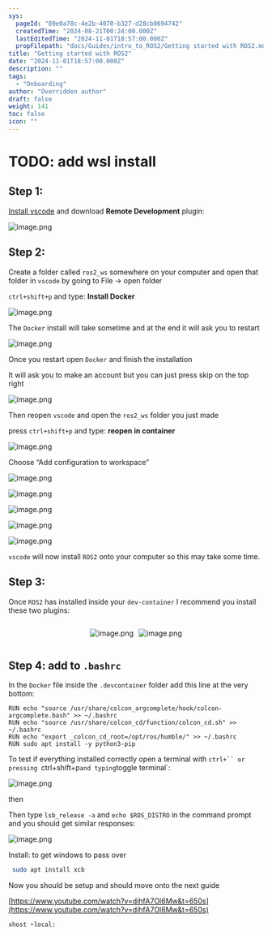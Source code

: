 ```yaml
---
sys:
  pageId: "89e0a78c-4e2b-4070-b327-d28cb0694742"
  createdTime: "2024-08-21T00:24:00.000Z"
  lastEditedTime: "2024-11-01T18:57:00.000Z"
  propFilepath: "docs/Guides/intro_to_ROS2/Getting started with ROS2.md"
title: "Getting started with ROS2"
date: "2024-11-01T18:57:00.000Z"
description: ""
tags:
  - "Onboarding"
author: "Overridden author"
draft: false
weight: 141
toc: false
icon: ""
---
```


# TODO: add wsl install

## Step 1:

[Install vscode](https://code.visualstudio.com/download) and download **Remote Development** plugin:

![image.png](https://prod-files-secure.s3.us-west-2.amazonaws.com/d518164a-d88e-44d1-a4ee-3adb3bd8bce0/efb52993-1881-4a40-b95e-6f020334f022/image.png?X-Amz-Algorithm=AWS4-HMAC-SHA256&X-Amz-Content-Sha256=UNSIGNED-PAYLOAD&X-Amz-Credential=ASIAZI2LB466VFCRBP2I%2F20250212%2Fus-west-2%2Fs3%2Faws4_request&X-Amz-Date=20250212T081036Z&X-Amz-Expires=3600&X-Amz-Security-Token=IQoJb3JpZ2luX2VjEM%2F%2F%2F%2F%2F%2F%2F%2F%2F%2F%2FwEaCXVzLXdlc3QtMiJGMEQCIHZqhQtexfIFBi8CUrTtY0Q0IolLk3wV4y2Od6TtLXzEAiAv07%2FUZgQaHM0hxprU%2BUPoC2BjyMnthbzk9c5kz36NxyqIBAjo%2F%2F%2F%2F%2F%2F%2F%2F%2F%2F8BEAAaDDYzNzQyMzE4MzgwNSIMP8qQklpIeH6O6KnpKtwD4iBdHVDLKxBe3XcuVg8RT8yQ77iz2JqOI%2FMa8iPfe4lR4ZG533z2R0r25qxViIYmKPau28%2FL%2FJTbYIyxNweyT59UxUhtxs0ncIK9P5xyN%2BGPHFTpxqGi%2F1fBII75l7k5cBm05KQIRx4Lu0HnqIQzB8BMODq%2B2PaioegVnuRCt%2FTfehN9AdwftyI5GgiwLinvmOCNFDAaX7vPk%2FfFFjCelFXZZTq2U90q7no4mzcaIh9daZ%2BcSgYjlcbjUMG4dlaJ1menHYKzJGq4co%2BXFAuMEsunZY%2FXDGLFVkP93Mm2ocyYv7Cwt5e4jqJs%2BoHzp54QY19B%2FrPVmKPWBTjAhpaU6EnofkHMlCsZ8Z%2FfvrZofzzyqd6H4udbwNro4f2vHa%2BOV%2F9dC%2BjYiv0V7i3bTZnxbheD9tIEgw%2FxnOBry2tAziXWYwC%2F3%2FuYYsOlnTiN1O2Hyo3y%2BqQB15JGVrrWoIfjiTm%2B8Pcw6i0uIVn0GXjXcyQykq5aryOBQrD11d66legA3RA6VPm9Kci2XJftJ70bPZ9VmjcVLiw9LwagWX%2FNUXfRSAjT3Wfz1PdpQVhc79RBFHoxxjoq9Ta0NxZzqVoQ9sbxoMKu6dbOukcEtMF5lrioeZCfE9ZZG9LV7XkwyYaxvQY6pgH2Fs0VuW4zZfFAmFiUyDPqngRG5Rzv5U7sgNadNajslGXRpH%2Bk9WeR46Ay2eGybC3T2O7OhX%2F2mRXwIt%2Fjge3WMC0KOXzYoLTKnbNEGuDQuETTE8CixhksO4PK1fIc%2FoHYXBAQrtZtCW5qRU9iUZ%2BzS35zxmjc5V2g%2Bpwnfq0qGcBe50uic0%2B6MB3aS3JsKulT5%2FGi0O8Z0tlhklMkflSW1xi%2FEra5&X-Amz-Signature=a3e0427dac66ca2b6708b1c2ebfc1dba580136101d5d34a3d8865f4cfefc34c0&X-Amz-SignedHeaders=host&x-id=GetObject)

## Step 2:

Create a folder called `ros2_ws` somewhere on your computer and open that folder in `vscode` by going to File → open folder 

`ctrl+shift+p` and type: **Install Docker**

![image.png](https://prod-files-secure.s3.us-west-2.amazonaws.com/d518164a-d88e-44d1-a4ee-3adb3bd8bce0/2269dc0e-1cd5-47ff-bceb-c04ad9b2eab0/image.png?X-Amz-Algorithm=AWS4-HMAC-SHA256&X-Amz-Content-Sha256=UNSIGNED-PAYLOAD&X-Amz-Credential=ASIAZI2LB466VFCRBP2I%2F20250212%2Fus-west-2%2Fs3%2Faws4_request&X-Amz-Date=20250212T081036Z&X-Amz-Expires=3600&X-Amz-Security-Token=IQoJb3JpZ2luX2VjEM%2F%2F%2F%2F%2F%2F%2F%2F%2F%2F%2FwEaCXVzLXdlc3QtMiJGMEQCIHZqhQtexfIFBi8CUrTtY0Q0IolLk3wV4y2Od6TtLXzEAiAv07%2FUZgQaHM0hxprU%2BUPoC2BjyMnthbzk9c5kz36NxyqIBAjo%2F%2F%2F%2F%2F%2F%2F%2F%2F%2F8BEAAaDDYzNzQyMzE4MzgwNSIMP8qQklpIeH6O6KnpKtwD4iBdHVDLKxBe3XcuVg8RT8yQ77iz2JqOI%2FMa8iPfe4lR4ZG533z2R0r25qxViIYmKPau28%2FL%2FJTbYIyxNweyT59UxUhtxs0ncIK9P5xyN%2BGPHFTpxqGi%2F1fBII75l7k5cBm05KQIRx4Lu0HnqIQzB8BMODq%2B2PaioegVnuRCt%2FTfehN9AdwftyI5GgiwLinvmOCNFDAaX7vPk%2FfFFjCelFXZZTq2U90q7no4mzcaIh9daZ%2BcSgYjlcbjUMG4dlaJ1menHYKzJGq4co%2BXFAuMEsunZY%2FXDGLFVkP93Mm2ocyYv7Cwt5e4jqJs%2BoHzp54QY19B%2FrPVmKPWBTjAhpaU6EnofkHMlCsZ8Z%2FfvrZofzzyqd6H4udbwNro4f2vHa%2BOV%2F9dC%2BjYiv0V7i3bTZnxbheD9tIEgw%2FxnOBry2tAziXWYwC%2F3%2FuYYsOlnTiN1O2Hyo3y%2BqQB15JGVrrWoIfjiTm%2B8Pcw6i0uIVn0GXjXcyQykq5aryOBQrD11d66legA3RA6VPm9Kci2XJftJ70bPZ9VmjcVLiw9LwagWX%2FNUXfRSAjT3Wfz1PdpQVhc79RBFHoxxjoq9Ta0NxZzqVoQ9sbxoMKu6dbOukcEtMF5lrioeZCfE9ZZG9LV7XkwyYaxvQY6pgH2Fs0VuW4zZfFAmFiUyDPqngRG5Rzv5U7sgNadNajslGXRpH%2Bk9WeR46Ay2eGybC3T2O7OhX%2F2mRXwIt%2Fjge3WMC0KOXzYoLTKnbNEGuDQuETTE8CixhksO4PK1fIc%2FoHYXBAQrtZtCW5qRU9iUZ%2BzS35zxmjc5V2g%2Bpwnfq0qGcBe50uic0%2B6MB3aS3JsKulT5%2FGi0O8Z0tlhklMkflSW1xi%2FEra5&X-Amz-Signature=f8c9ec757da6ac732a8005cb4d2f49da58fb9620ac3f2680dbbdf4cc26f6ef36&X-Amz-SignedHeaders=host&x-id=GetObject)

The `Docker` install will take sometime and at the end it will ask you to restart

![image.png](https://prod-files-secure.s3.us-west-2.amazonaws.com/d518164a-d88e-44d1-a4ee-3adb3bd8bce0/ed233f78-be33-4b1f-b89c-9c346c0e961e/image.png?X-Amz-Algorithm=AWS4-HMAC-SHA256&X-Amz-Content-Sha256=UNSIGNED-PAYLOAD&X-Amz-Credential=ASIAZI2LB466VFCRBP2I%2F20250212%2Fus-west-2%2Fs3%2Faws4_request&X-Amz-Date=20250212T081036Z&X-Amz-Expires=3600&X-Amz-Security-Token=IQoJb3JpZ2luX2VjEM%2F%2F%2F%2F%2F%2F%2F%2F%2F%2F%2FwEaCXVzLXdlc3QtMiJGMEQCIHZqhQtexfIFBi8CUrTtY0Q0IolLk3wV4y2Od6TtLXzEAiAv07%2FUZgQaHM0hxprU%2BUPoC2BjyMnthbzk9c5kz36NxyqIBAjo%2F%2F%2F%2F%2F%2F%2F%2F%2F%2F8BEAAaDDYzNzQyMzE4MzgwNSIMP8qQklpIeH6O6KnpKtwD4iBdHVDLKxBe3XcuVg8RT8yQ77iz2JqOI%2FMa8iPfe4lR4ZG533z2R0r25qxViIYmKPau28%2FL%2FJTbYIyxNweyT59UxUhtxs0ncIK9P5xyN%2BGPHFTpxqGi%2F1fBII75l7k5cBm05KQIRx4Lu0HnqIQzB8BMODq%2B2PaioegVnuRCt%2FTfehN9AdwftyI5GgiwLinvmOCNFDAaX7vPk%2FfFFjCelFXZZTq2U90q7no4mzcaIh9daZ%2BcSgYjlcbjUMG4dlaJ1menHYKzJGq4co%2BXFAuMEsunZY%2FXDGLFVkP93Mm2ocyYv7Cwt5e4jqJs%2BoHzp54QY19B%2FrPVmKPWBTjAhpaU6EnofkHMlCsZ8Z%2FfvrZofzzyqd6H4udbwNro4f2vHa%2BOV%2F9dC%2BjYiv0V7i3bTZnxbheD9tIEgw%2FxnOBry2tAziXWYwC%2F3%2FuYYsOlnTiN1O2Hyo3y%2BqQB15JGVrrWoIfjiTm%2B8Pcw6i0uIVn0GXjXcyQykq5aryOBQrD11d66legA3RA6VPm9Kci2XJftJ70bPZ9VmjcVLiw9LwagWX%2FNUXfRSAjT3Wfz1PdpQVhc79RBFHoxxjoq9Ta0NxZzqVoQ9sbxoMKu6dbOukcEtMF5lrioeZCfE9ZZG9LV7XkwyYaxvQY6pgH2Fs0VuW4zZfFAmFiUyDPqngRG5Rzv5U7sgNadNajslGXRpH%2Bk9WeR46Ay2eGybC3T2O7OhX%2F2mRXwIt%2Fjge3WMC0KOXzYoLTKnbNEGuDQuETTE8CixhksO4PK1fIc%2FoHYXBAQrtZtCW5qRU9iUZ%2BzS35zxmjc5V2g%2Bpwnfq0qGcBe50uic0%2B6MB3aS3JsKulT5%2FGi0O8Z0tlhklMkflSW1xi%2FEra5&X-Amz-Signature=c0885c536fd9507abe2d036b128c3196929817c54d166d4d535ec420030a8fdb&X-Amz-SignedHeaders=host&x-id=GetObject)

Once you restart open `Docker` and finish the installation

It will ask you to make an account but you can just press skip on the top right

![image.png](https://prod-files-secure.s3.us-west-2.amazonaws.com/d518164a-d88e-44d1-a4ee-3adb3bd8bce0/21010ad9-1659-4fd9-9f59-9932a09b2a3d/image.png?X-Amz-Algorithm=AWS4-HMAC-SHA256&X-Amz-Content-Sha256=UNSIGNED-PAYLOAD&X-Amz-Credential=ASIAZI2LB466VFCRBP2I%2F20250212%2Fus-west-2%2Fs3%2Faws4_request&X-Amz-Date=20250212T081036Z&X-Amz-Expires=3600&X-Amz-Security-Token=IQoJb3JpZ2luX2VjEM%2F%2F%2F%2F%2F%2F%2F%2F%2F%2F%2FwEaCXVzLXdlc3QtMiJGMEQCIHZqhQtexfIFBi8CUrTtY0Q0IolLk3wV4y2Od6TtLXzEAiAv07%2FUZgQaHM0hxprU%2BUPoC2BjyMnthbzk9c5kz36NxyqIBAjo%2F%2F%2F%2F%2F%2F%2F%2F%2F%2F8BEAAaDDYzNzQyMzE4MzgwNSIMP8qQklpIeH6O6KnpKtwD4iBdHVDLKxBe3XcuVg8RT8yQ77iz2JqOI%2FMa8iPfe4lR4ZG533z2R0r25qxViIYmKPau28%2FL%2FJTbYIyxNweyT59UxUhtxs0ncIK9P5xyN%2BGPHFTpxqGi%2F1fBII75l7k5cBm05KQIRx4Lu0HnqIQzB8BMODq%2B2PaioegVnuRCt%2FTfehN9AdwftyI5GgiwLinvmOCNFDAaX7vPk%2FfFFjCelFXZZTq2U90q7no4mzcaIh9daZ%2BcSgYjlcbjUMG4dlaJ1menHYKzJGq4co%2BXFAuMEsunZY%2FXDGLFVkP93Mm2ocyYv7Cwt5e4jqJs%2BoHzp54QY19B%2FrPVmKPWBTjAhpaU6EnofkHMlCsZ8Z%2FfvrZofzzyqd6H4udbwNro4f2vHa%2BOV%2F9dC%2BjYiv0V7i3bTZnxbheD9tIEgw%2FxnOBry2tAziXWYwC%2F3%2FuYYsOlnTiN1O2Hyo3y%2BqQB15JGVrrWoIfjiTm%2B8Pcw6i0uIVn0GXjXcyQykq5aryOBQrD11d66legA3RA6VPm9Kci2XJftJ70bPZ9VmjcVLiw9LwagWX%2FNUXfRSAjT3Wfz1PdpQVhc79RBFHoxxjoq9Ta0NxZzqVoQ9sbxoMKu6dbOukcEtMF5lrioeZCfE9ZZG9LV7XkwyYaxvQY6pgH2Fs0VuW4zZfFAmFiUyDPqngRG5Rzv5U7sgNadNajslGXRpH%2Bk9WeR46Ay2eGybC3T2O7OhX%2F2mRXwIt%2Fjge3WMC0KOXzYoLTKnbNEGuDQuETTE8CixhksO4PK1fIc%2FoHYXBAQrtZtCW5qRU9iUZ%2BzS35zxmjc5V2g%2Bpwnfq0qGcBe50uic0%2B6MB3aS3JsKulT5%2FGi0O8Z0tlhklMkflSW1xi%2FEra5&X-Amz-Signature=58116b2e6770bcaf3734010a8d8b51cd96fe45749f29a40ad1c6f989bac50b9d&X-Amz-SignedHeaders=host&x-id=GetObject)

Then reopen `vscode` and open the `ros2_ws` folder you just made

press `ctrl+shift+p` and type: **reopen in container**

![image.png](https://prod-files-secure.s3.us-west-2.amazonaws.com/d518164a-d88e-44d1-a4ee-3adb3bd8bce0/4e93b8c2-41ad-488c-8095-c74205196118/image.png?X-Amz-Algorithm=AWS4-HMAC-SHA256&X-Amz-Content-Sha256=UNSIGNED-PAYLOAD&X-Amz-Credential=ASIAZI2LB466VFCRBP2I%2F20250212%2Fus-west-2%2Fs3%2Faws4_request&X-Amz-Date=20250212T081036Z&X-Amz-Expires=3600&X-Amz-Security-Token=IQoJb3JpZ2luX2VjEM%2F%2F%2F%2F%2F%2F%2F%2F%2F%2F%2FwEaCXVzLXdlc3QtMiJGMEQCIHZqhQtexfIFBi8CUrTtY0Q0IolLk3wV4y2Od6TtLXzEAiAv07%2FUZgQaHM0hxprU%2BUPoC2BjyMnthbzk9c5kz36NxyqIBAjo%2F%2F%2F%2F%2F%2F%2F%2F%2F%2F8BEAAaDDYzNzQyMzE4MzgwNSIMP8qQklpIeH6O6KnpKtwD4iBdHVDLKxBe3XcuVg8RT8yQ77iz2JqOI%2FMa8iPfe4lR4ZG533z2R0r25qxViIYmKPau28%2FL%2FJTbYIyxNweyT59UxUhtxs0ncIK9P5xyN%2BGPHFTpxqGi%2F1fBII75l7k5cBm05KQIRx4Lu0HnqIQzB8BMODq%2B2PaioegVnuRCt%2FTfehN9AdwftyI5GgiwLinvmOCNFDAaX7vPk%2FfFFjCelFXZZTq2U90q7no4mzcaIh9daZ%2BcSgYjlcbjUMG4dlaJ1menHYKzJGq4co%2BXFAuMEsunZY%2FXDGLFVkP93Mm2ocyYv7Cwt5e4jqJs%2BoHzp54QY19B%2FrPVmKPWBTjAhpaU6EnofkHMlCsZ8Z%2FfvrZofzzyqd6H4udbwNro4f2vHa%2BOV%2F9dC%2BjYiv0V7i3bTZnxbheD9tIEgw%2FxnOBry2tAziXWYwC%2F3%2FuYYsOlnTiN1O2Hyo3y%2BqQB15JGVrrWoIfjiTm%2B8Pcw6i0uIVn0GXjXcyQykq5aryOBQrD11d66legA3RA6VPm9Kci2XJftJ70bPZ9VmjcVLiw9LwagWX%2FNUXfRSAjT3Wfz1PdpQVhc79RBFHoxxjoq9Ta0NxZzqVoQ9sbxoMKu6dbOukcEtMF5lrioeZCfE9ZZG9LV7XkwyYaxvQY6pgH2Fs0VuW4zZfFAmFiUyDPqngRG5Rzv5U7sgNadNajslGXRpH%2Bk9WeR46Ay2eGybC3T2O7OhX%2F2mRXwIt%2Fjge3WMC0KOXzYoLTKnbNEGuDQuETTE8CixhksO4PK1fIc%2FoHYXBAQrtZtCW5qRU9iUZ%2BzS35zxmjc5V2g%2Bpwnfq0qGcBe50uic0%2B6MB3aS3JsKulT5%2FGi0O8Z0tlhklMkflSW1xi%2FEra5&X-Amz-Signature=60d686b7df0932e869fa4ce630115d659a63444de2b8b0e8d59f813ded13bcce&X-Amz-SignedHeaders=host&x-id=GetObject)

Choose “Add configuration to workspace”

![image.png](https://prod-files-secure.s3.us-west-2.amazonaws.com/d518164a-d88e-44d1-a4ee-3adb3bd8bce0/9560b282-5060-4989-ba37-97e7b2c22476/image.png?X-Amz-Algorithm=AWS4-HMAC-SHA256&X-Amz-Content-Sha256=UNSIGNED-PAYLOAD&X-Amz-Credential=ASIAZI2LB466VFCRBP2I%2F20250212%2Fus-west-2%2Fs3%2Faws4_request&X-Amz-Date=20250212T081036Z&X-Amz-Expires=3600&X-Amz-Security-Token=IQoJb3JpZ2luX2VjEM%2F%2F%2F%2F%2F%2F%2F%2F%2F%2F%2FwEaCXVzLXdlc3QtMiJGMEQCIHZqhQtexfIFBi8CUrTtY0Q0IolLk3wV4y2Od6TtLXzEAiAv07%2FUZgQaHM0hxprU%2BUPoC2BjyMnthbzk9c5kz36NxyqIBAjo%2F%2F%2F%2F%2F%2F%2F%2F%2F%2F8BEAAaDDYzNzQyMzE4MzgwNSIMP8qQklpIeH6O6KnpKtwD4iBdHVDLKxBe3XcuVg8RT8yQ77iz2JqOI%2FMa8iPfe4lR4ZG533z2R0r25qxViIYmKPau28%2FL%2FJTbYIyxNweyT59UxUhtxs0ncIK9P5xyN%2BGPHFTpxqGi%2F1fBII75l7k5cBm05KQIRx4Lu0HnqIQzB8BMODq%2B2PaioegVnuRCt%2FTfehN9AdwftyI5GgiwLinvmOCNFDAaX7vPk%2FfFFjCelFXZZTq2U90q7no4mzcaIh9daZ%2BcSgYjlcbjUMG4dlaJ1menHYKzJGq4co%2BXFAuMEsunZY%2FXDGLFVkP93Mm2ocyYv7Cwt5e4jqJs%2BoHzp54QY19B%2FrPVmKPWBTjAhpaU6EnofkHMlCsZ8Z%2FfvrZofzzyqd6H4udbwNro4f2vHa%2BOV%2F9dC%2BjYiv0V7i3bTZnxbheD9tIEgw%2FxnOBry2tAziXWYwC%2F3%2FuYYsOlnTiN1O2Hyo3y%2BqQB15JGVrrWoIfjiTm%2B8Pcw6i0uIVn0GXjXcyQykq5aryOBQrD11d66legA3RA6VPm9Kci2XJftJ70bPZ9VmjcVLiw9LwagWX%2FNUXfRSAjT3Wfz1PdpQVhc79RBFHoxxjoq9Ta0NxZzqVoQ9sbxoMKu6dbOukcEtMF5lrioeZCfE9ZZG9LV7XkwyYaxvQY6pgH2Fs0VuW4zZfFAmFiUyDPqngRG5Rzv5U7sgNadNajslGXRpH%2Bk9WeR46Ay2eGybC3T2O7OhX%2F2mRXwIt%2Fjge3WMC0KOXzYoLTKnbNEGuDQuETTE8CixhksO4PK1fIc%2FoHYXBAQrtZtCW5qRU9iUZ%2BzS35zxmjc5V2g%2Bpwnfq0qGcBe50uic0%2B6MB3aS3JsKulT5%2FGi0O8Z0tlhklMkflSW1xi%2FEra5&X-Amz-Signature=3649c302166408faf07e17b0a7b685eb55afa7ecf3b24f96730da695fbf04f67&X-Amz-SignedHeaders=host&x-id=GetObject)

![image.png](https://prod-files-secure.s3.us-west-2.amazonaws.com/d518164a-d88e-44d1-a4ee-3adb3bd8bce0/2ee63f81-886b-48e8-a553-dc6e5eac99e4/image.png?X-Amz-Algorithm=AWS4-HMAC-SHA256&X-Amz-Content-Sha256=UNSIGNED-PAYLOAD&X-Amz-Credential=ASIAZI2LB466VFCRBP2I%2F20250212%2Fus-west-2%2Fs3%2Faws4_request&X-Amz-Date=20250212T081036Z&X-Amz-Expires=3600&X-Amz-Security-Token=IQoJb3JpZ2luX2VjEM%2F%2F%2F%2F%2F%2F%2F%2F%2F%2F%2FwEaCXVzLXdlc3QtMiJGMEQCIHZqhQtexfIFBi8CUrTtY0Q0IolLk3wV4y2Od6TtLXzEAiAv07%2FUZgQaHM0hxprU%2BUPoC2BjyMnthbzk9c5kz36NxyqIBAjo%2F%2F%2F%2F%2F%2F%2F%2F%2F%2F8BEAAaDDYzNzQyMzE4MzgwNSIMP8qQklpIeH6O6KnpKtwD4iBdHVDLKxBe3XcuVg8RT8yQ77iz2JqOI%2FMa8iPfe4lR4ZG533z2R0r25qxViIYmKPau28%2FL%2FJTbYIyxNweyT59UxUhtxs0ncIK9P5xyN%2BGPHFTpxqGi%2F1fBII75l7k5cBm05KQIRx4Lu0HnqIQzB8BMODq%2B2PaioegVnuRCt%2FTfehN9AdwftyI5GgiwLinvmOCNFDAaX7vPk%2FfFFjCelFXZZTq2U90q7no4mzcaIh9daZ%2BcSgYjlcbjUMG4dlaJ1menHYKzJGq4co%2BXFAuMEsunZY%2FXDGLFVkP93Mm2ocyYv7Cwt5e4jqJs%2BoHzp54QY19B%2FrPVmKPWBTjAhpaU6EnofkHMlCsZ8Z%2FfvrZofzzyqd6H4udbwNro4f2vHa%2BOV%2F9dC%2BjYiv0V7i3bTZnxbheD9tIEgw%2FxnOBry2tAziXWYwC%2F3%2FuYYsOlnTiN1O2Hyo3y%2BqQB15JGVrrWoIfjiTm%2B8Pcw6i0uIVn0GXjXcyQykq5aryOBQrD11d66legA3RA6VPm9Kci2XJftJ70bPZ9VmjcVLiw9LwagWX%2FNUXfRSAjT3Wfz1PdpQVhc79RBFHoxxjoq9Ta0NxZzqVoQ9sbxoMKu6dbOukcEtMF5lrioeZCfE9ZZG9LV7XkwyYaxvQY6pgH2Fs0VuW4zZfFAmFiUyDPqngRG5Rzv5U7sgNadNajslGXRpH%2Bk9WeR46Ay2eGybC3T2O7OhX%2F2mRXwIt%2Fjge3WMC0KOXzYoLTKnbNEGuDQuETTE8CixhksO4PK1fIc%2FoHYXBAQrtZtCW5qRU9iUZ%2BzS35zxmjc5V2g%2Bpwnfq0qGcBe50uic0%2B6MB3aS3JsKulT5%2FGi0O8Z0tlhklMkflSW1xi%2FEra5&X-Amz-Signature=e5f058f11a187fae6ba332a54b02a49649588d053cf681ebe79a1d0e6c3dcc40&X-Amz-SignedHeaders=host&x-id=GetObject)

![image.png](https://prod-files-secure.s3.us-west-2.amazonaws.com/d518164a-d88e-44d1-a4ee-3adb3bd8bce0/ae1580b2-b048-407e-aed9-b584224a7a04/image.png?X-Amz-Algorithm=AWS4-HMAC-SHA256&X-Amz-Content-Sha256=UNSIGNED-PAYLOAD&X-Amz-Credential=ASIAZI2LB466VFCRBP2I%2F20250212%2Fus-west-2%2Fs3%2Faws4_request&X-Amz-Date=20250212T081036Z&X-Amz-Expires=3600&X-Amz-Security-Token=IQoJb3JpZ2luX2VjEM%2F%2F%2F%2F%2F%2F%2F%2F%2F%2F%2FwEaCXVzLXdlc3QtMiJGMEQCIHZqhQtexfIFBi8CUrTtY0Q0IolLk3wV4y2Od6TtLXzEAiAv07%2FUZgQaHM0hxprU%2BUPoC2BjyMnthbzk9c5kz36NxyqIBAjo%2F%2F%2F%2F%2F%2F%2F%2F%2F%2F8BEAAaDDYzNzQyMzE4MzgwNSIMP8qQklpIeH6O6KnpKtwD4iBdHVDLKxBe3XcuVg8RT8yQ77iz2JqOI%2FMa8iPfe4lR4ZG533z2R0r25qxViIYmKPau28%2FL%2FJTbYIyxNweyT59UxUhtxs0ncIK9P5xyN%2BGPHFTpxqGi%2F1fBII75l7k5cBm05KQIRx4Lu0HnqIQzB8BMODq%2B2PaioegVnuRCt%2FTfehN9AdwftyI5GgiwLinvmOCNFDAaX7vPk%2FfFFjCelFXZZTq2U90q7no4mzcaIh9daZ%2BcSgYjlcbjUMG4dlaJ1menHYKzJGq4co%2BXFAuMEsunZY%2FXDGLFVkP93Mm2ocyYv7Cwt5e4jqJs%2BoHzp54QY19B%2FrPVmKPWBTjAhpaU6EnofkHMlCsZ8Z%2FfvrZofzzyqd6H4udbwNro4f2vHa%2BOV%2F9dC%2BjYiv0V7i3bTZnxbheD9tIEgw%2FxnOBry2tAziXWYwC%2F3%2FuYYsOlnTiN1O2Hyo3y%2BqQB15JGVrrWoIfjiTm%2B8Pcw6i0uIVn0GXjXcyQykq5aryOBQrD11d66legA3RA6VPm9Kci2XJftJ70bPZ9VmjcVLiw9LwagWX%2FNUXfRSAjT3Wfz1PdpQVhc79RBFHoxxjoq9Ta0NxZzqVoQ9sbxoMKu6dbOukcEtMF5lrioeZCfE9ZZG9LV7XkwyYaxvQY6pgH2Fs0VuW4zZfFAmFiUyDPqngRG5Rzv5U7sgNadNajslGXRpH%2Bk9WeR46Ay2eGybC3T2O7OhX%2F2mRXwIt%2Fjge3WMC0KOXzYoLTKnbNEGuDQuETTE8CixhksO4PK1fIc%2FoHYXBAQrtZtCW5qRU9iUZ%2BzS35zxmjc5V2g%2Bpwnfq0qGcBe50uic0%2B6MB3aS3JsKulT5%2FGi0O8Z0tlhklMkflSW1xi%2FEra5&X-Amz-Signature=6c3ece9a1d323ddfe7f0bc89aef8867a2596e73cda079df8630e189845ac3a7f&X-Amz-SignedHeaders=host&x-id=GetObject)

![image.png](https://prod-files-secure.s3.us-west-2.amazonaws.com/d518164a-d88e-44d1-a4ee-3adb3bd8bce0/53255b28-f75e-430f-b9e3-c0ac8577e42b/image.png?X-Amz-Algorithm=AWS4-HMAC-SHA256&X-Amz-Content-Sha256=UNSIGNED-PAYLOAD&X-Amz-Credential=ASIAZI2LB466VFCRBP2I%2F20250212%2Fus-west-2%2Fs3%2Faws4_request&X-Amz-Date=20250212T081036Z&X-Amz-Expires=3600&X-Amz-Security-Token=IQoJb3JpZ2luX2VjEM%2F%2F%2F%2F%2F%2F%2F%2F%2F%2F%2FwEaCXVzLXdlc3QtMiJGMEQCIHZqhQtexfIFBi8CUrTtY0Q0IolLk3wV4y2Od6TtLXzEAiAv07%2FUZgQaHM0hxprU%2BUPoC2BjyMnthbzk9c5kz36NxyqIBAjo%2F%2F%2F%2F%2F%2F%2F%2F%2F%2F8BEAAaDDYzNzQyMzE4MzgwNSIMP8qQklpIeH6O6KnpKtwD4iBdHVDLKxBe3XcuVg8RT8yQ77iz2JqOI%2FMa8iPfe4lR4ZG533z2R0r25qxViIYmKPau28%2FL%2FJTbYIyxNweyT59UxUhtxs0ncIK9P5xyN%2BGPHFTpxqGi%2F1fBII75l7k5cBm05KQIRx4Lu0HnqIQzB8BMODq%2B2PaioegVnuRCt%2FTfehN9AdwftyI5GgiwLinvmOCNFDAaX7vPk%2FfFFjCelFXZZTq2U90q7no4mzcaIh9daZ%2BcSgYjlcbjUMG4dlaJ1menHYKzJGq4co%2BXFAuMEsunZY%2FXDGLFVkP93Mm2ocyYv7Cwt5e4jqJs%2BoHzp54QY19B%2FrPVmKPWBTjAhpaU6EnofkHMlCsZ8Z%2FfvrZofzzyqd6H4udbwNro4f2vHa%2BOV%2F9dC%2BjYiv0V7i3bTZnxbheD9tIEgw%2FxnOBry2tAziXWYwC%2F3%2FuYYsOlnTiN1O2Hyo3y%2BqQB15JGVrrWoIfjiTm%2B8Pcw6i0uIVn0GXjXcyQykq5aryOBQrD11d66legA3RA6VPm9Kci2XJftJ70bPZ9VmjcVLiw9LwagWX%2FNUXfRSAjT3Wfz1PdpQVhc79RBFHoxxjoq9Ta0NxZzqVoQ9sbxoMKu6dbOukcEtMF5lrioeZCfE9ZZG9LV7XkwyYaxvQY6pgH2Fs0VuW4zZfFAmFiUyDPqngRG5Rzv5U7sgNadNajslGXRpH%2Bk9WeR46Ay2eGybC3T2O7OhX%2F2mRXwIt%2Fjge3WMC0KOXzYoLTKnbNEGuDQuETTE8CixhksO4PK1fIc%2FoHYXBAQrtZtCW5qRU9iUZ%2BzS35zxmjc5V2g%2Bpwnfq0qGcBe50uic0%2B6MB3aS3JsKulT5%2FGi0O8Z0tlhklMkflSW1xi%2FEra5&X-Amz-Signature=b7ca2f03dee240fd3c3ba10b1431c3aac6b28d43cca9c9a6edccc78c5c45beff&X-Amz-SignedHeaders=host&x-id=GetObject)

![image.png](https://prod-files-secure.s3.us-west-2.amazonaws.com/d518164a-d88e-44d1-a4ee-3adb3bd8bce0/7c562767-5af9-4ffb-97d1-327bcdf4ee00/image.png?X-Amz-Algorithm=AWS4-HMAC-SHA256&X-Amz-Content-Sha256=UNSIGNED-PAYLOAD&X-Amz-Credential=ASIAZI2LB466VFCRBP2I%2F20250212%2Fus-west-2%2Fs3%2Faws4_request&X-Amz-Date=20250212T081036Z&X-Amz-Expires=3600&X-Amz-Security-Token=IQoJb3JpZ2luX2VjEM%2F%2F%2F%2F%2F%2F%2F%2F%2F%2F%2FwEaCXVzLXdlc3QtMiJGMEQCIHZqhQtexfIFBi8CUrTtY0Q0IolLk3wV4y2Od6TtLXzEAiAv07%2FUZgQaHM0hxprU%2BUPoC2BjyMnthbzk9c5kz36NxyqIBAjo%2F%2F%2F%2F%2F%2F%2F%2F%2F%2F8BEAAaDDYzNzQyMzE4MzgwNSIMP8qQklpIeH6O6KnpKtwD4iBdHVDLKxBe3XcuVg8RT8yQ77iz2JqOI%2FMa8iPfe4lR4ZG533z2R0r25qxViIYmKPau28%2FL%2FJTbYIyxNweyT59UxUhtxs0ncIK9P5xyN%2BGPHFTpxqGi%2F1fBII75l7k5cBm05KQIRx4Lu0HnqIQzB8BMODq%2B2PaioegVnuRCt%2FTfehN9AdwftyI5GgiwLinvmOCNFDAaX7vPk%2FfFFjCelFXZZTq2U90q7no4mzcaIh9daZ%2BcSgYjlcbjUMG4dlaJ1menHYKzJGq4co%2BXFAuMEsunZY%2FXDGLFVkP93Mm2ocyYv7Cwt5e4jqJs%2BoHzp54QY19B%2FrPVmKPWBTjAhpaU6EnofkHMlCsZ8Z%2FfvrZofzzyqd6H4udbwNro4f2vHa%2BOV%2F9dC%2BjYiv0V7i3bTZnxbheD9tIEgw%2FxnOBry2tAziXWYwC%2F3%2FuYYsOlnTiN1O2Hyo3y%2BqQB15JGVrrWoIfjiTm%2B8Pcw6i0uIVn0GXjXcyQykq5aryOBQrD11d66legA3RA6VPm9Kci2XJftJ70bPZ9VmjcVLiw9LwagWX%2FNUXfRSAjT3Wfz1PdpQVhc79RBFHoxxjoq9Ta0NxZzqVoQ9sbxoMKu6dbOukcEtMF5lrioeZCfE9ZZG9LV7XkwyYaxvQY6pgH2Fs0VuW4zZfFAmFiUyDPqngRG5Rzv5U7sgNadNajslGXRpH%2Bk9WeR46Ay2eGybC3T2O7OhX%2F2mRXwIt%2Fjge3WMC0KOXzYoLTKnbNEGuDQuETTE8CixhksO4PK1fIc%2FoHYXBAQrtZtCW5qRU9iUZ%2BzS35zxmjc5V2g%2Bpwnfq0qGcBe50uic0%2B6MB3aS3JsKulT5%2FGi0O8Z0tlhklMkflSW1xi%2FEra5&X-Amz-Signature=ac1251a22e68b0b623660148e04bf39a2ecf5566ddf0a77bb1c6e25fe74f8260&X-Amz-SignedHeaders=host&x-id=GetObject)

`vscode` will now install `ROS2` onto your computer so this may take some time.

## Step 3:

Once `ROS2` has installed inside your `dev-container` I recommend you install these two plugins:

<div style="display: flex;flex-direction: row; column-gap:10px; max-width: 630px;justify-content: center;">
<div>

![image.png](https://prod-files-secure.s3.us-west-2.amazonaws.com/d518164a-d88e-44d1-a4ee-3adb3bd8bce0/3fc3d550-5a54-4ba1-ba6b-faa01cdb7369/image.png?X-Amz-Algorithm=AWS4-HMAC-SHA256&X-Amz-Content-Sha256=UNSIGNED-PAYLOAD&X-Amz-Credential=ASIAZI2LB4667KTGJGM4%2F20250212%2Fus-west-2%2Fs3%2Faws4_request&X-Amz-Date=20250212T081038Z&X-Amz-Expires=3600&X-Amz-Security-Token=IQoJb3JpZ2luX2VjEM%2F%2F%2F%2F%2F%2F%2F%2F%2F%2F%2FwEaCXVzLXdlc3QtMiJHMEUCID266woCaGwRxNF89dRkqL4EQJGUrDOZnh0M5l1FLKugAiEA1mUYteO7CXTY4w%2F%2B%2FRFnyo3uezdGxbKdDjdUo8TJhpQqiAQI6P%2F%2F%2F%2F%2F%2F%2F%2F%2F%2FARAAGgw2Mzc0MjMxODM4MDUiDJ%2BbvtrWFxlsVI0P4SrcAzrOa%2FoKGi%2F%2BawfC1%2FgDZjpqhxccZKmzhi9cw21WkMU7pH%2FbR1Yg3cQhHsIPL1jf7iHCvdDohwdWd8EgW%2BDASMjv%2FRNtdUrMSKPIRRXw6d8ULPS8T1K1%2FLRAUo%2FRy1hkzSmE7%2BlQz8QuCn8GDx%2BfgIojKfMivwgiDp8eQMAaGqOyl6A2JWJQkBD7lhWHD6xEn8D46OIb1xBNJNc%2BnDM3dTJtRodYu8jhkWlaUolY%2BmsvCK6luDixbqZb%2FoLWMXT9isxCuNfEdM432kw8fNmB30E2lcGI%2F0jPt%2FUvzTDe1Fj0CWqi0mY31UeUvqkIkuxzkoKBl6cHbC%2B8vFMs2KLn9Fzo1%2FKfAD7%2FzTd3En9Z%2BeCsWQVFYPNJeuns0wJYel7ioKfvxcRyKpS6RNIjQxQgk%2FjvIUBOjBmDnDzyTpVldIr%2Fkum96sSwMtoyCkuXlQzyV5J8TuEgetukt29tSKTUkeiSlfz%2FnoElQViXXPmm%2BuFwzhMMudJs%2Bl3CAU6BIg1PCnjU7GFvxhDxcqnBj7Hz8lrv6jkwXZJmySx%2BX6y9r156x44WC1VMPXBZoQBfXa9zNCxXqgEys1Krgy%2Fd33MbROaDtYbgihfIlfa%2Fty6z9haN5dEj3Sc5PVi5fB7eMKOEsb0GOqUBwwplp9T%2BnsrD%2BlZFUNwddYWpyjGN%2FGHvoKA1B8hDQVSJhBkObqIJp2ox%2FEtzytjFMb0UzuT18ZUxE8eD4fVJIbG0EDpeplGqbBwbhEAlKkE3Zgiwc4iz5Hxcj8oAbcR1ancg8wlBRxaUKGEMRHb%2Bkvj3CqS94H8M3zid8QhKopuKdlQ1COUlzgEdO9R%2F%2F7qwC8wsU2oh6BDo4U24%2FsKueUbGBaIg&X-Amz-Signature=5f5c6c90e578147985d8bfcc3912b8334e04f74fb094e278bc148bdd9a83efb0&X-Amz-SignedHeaders=host&x-id=GetObject)

</div>
<div>

![image.png](https://prod-files-secure.s3.us-west-2.amazonaws.com/d518164a-d88e-44d1-a4ee-3adb3bd8bce0/d994cc66-13c2-4093-a5a3-f84cf4601a82/image.png?X-Amz-Algorithm=AWS4-HMAC-SHA256&X-Amz-Content-Sha256=UNSIGNED-PAYLOAD&X-Amz-Credential=ASIAZI2LB4663JJRNKUV%2F20250212%2Fus-west-2%2Fs3%2Faws4_request&X-Amz-Date=20250212T081038Z&X-Amz-Expires=3600&X-Amz-Security-Token=IQoJb3JpZ2luX2VjEM%2F%2F%2F%2F%2F%2F%2F%2F%2F%2F%2FwEaCXVzLXdlc3QtMiJIMEYCIQCykcwu4BDjLhPFyMkALPU5TCiQ0Go7iGJ7UCmPdz%2FGdAIhAP%2BzuSDzuFqUcduILm3BkaHIYSkchHw8TUjYLOHdNO5AKogECOj%2F%2F%2F%2F%2F%2F%2F%2F%2F%2FwEQABoMNjM3NDIzMTgzODA1IgzXwk1g1Q3X1Uywl3Mq3AOZRw%2FVwAESKQDblSR3hlSzBDozlfv9tGXuqHk2cqrMhufMDtuisnR2trnPVPYNz3yCIreweMk1c0KAUcWe43M6yhlhY7402XeWp2zP9XUMyFN1Tu2O5htP3HxHMb0UBwA8MgsWvgy9WIHfHmMVPJecnivMhXkFS4f%2FXs3I38mOSWwUKYBcvFiSvvUX4Y9VNprxbh1AhLKmc8bf7hw5RyFhabw1QgfMPUqwbC10YOAN3%2FeMJ85MKKjXUb4cHf6SFoJAT6PUTbQQpDMbPs%2Fvs7EsjO7pF0vSoxi6uphU6MHpmzq8DZlqkSZ%2B2Rmadnfh%2FuwpWMm5ID%2FQjgzarg9UDHHl95w9XMyy2q8BOn5xZNkJV2zvMc%2FypNdpt3SGNw%2BkH7XVg6Evc6PRhrWeOBB41qceCIv1z6kMBiKmR%2BovGyusXvca5TmwO%2BxTKKOWMpda7YoYHBA7mrwlYlJosOaSCDYGhKwxng2WRa03IMGGlOyEx8oyPwBZQZreMUxVIzDNHdX%2FWMNoO5PqXW2STTyZtk4BUjv%2FMxMdyWY8MIsbIkSHrcKZyym5HKHX%2BKkh3V4JYG9i%2FdETSdiHroxgMSY3JPThvHF56TdqM%2B3TetbUvo%2BJkXeGiII3kw%2BIlJDtZTDbi7G9BjqkAc%2FxLSbLjfmfRLLKwQyGkstS4az5%2FwckcfEla%2Ff%2F5KnKV9IjG%2FoPrgd6VYpUrCOjTRChpUp1pG9cIzUUOctWPe0umwPJqeX%2FMAC8RRfjElRq69SAko5kaIBD3lCWzcMnOCJBsv7H3Tlco3cortlX8KmZVJsIxutyglOrt%2BAqlSMTw%2FbblP6BtBVeZfbIU7WqJ5yz7cFxIyf8yBOM0f20TVgzdNu7&X-Amz-Signature=da297ec955c5ec4bd8b84da1f890bfcea1d2f46d1eb287e46977f54fe95272ca&X-Amz-SignedHeaders=host&x-id=GetObject)

</div>
</div>

## Step 4: add to `.bashrc`

In the `Docker` file inside the `.devcontainer` folder add this line at the very bottom: 

```docker
RUN echo "source /usr/share/colcon_argcomplete/hook/colcon-argcomplete.bash" >> ~/.bashrc
RUN echo "source /usr/share/colcon_cd/function/colcon_cd.sh" >> ~/.bashrc
RUN echo "export _colcon_cd_root=/opt/ros/humble/" >> ~/.bashrc
RUN sudo apt install -y python3-pip 
```

To test if everything installed correctly open a terminal with `ctrl+`` or pressing `ctrl+shift+p` and typing `toggle terminal`:

![image.png](https://prod-files-secure.s3.us-west-2.amazonaws.com/d518164a-d88e-44d1-a4ee-3adb3bd8bce0/6a4943d8-b04e-4c02-9a58-775f3384d1a5/image.png?X-Amz-Algorithm=AWS4-HMAC-SHA256&X-Amz-Content-Sha256=UNSIGNED-PAYLOAD&X-Amz-Credential=ASIAZI2LB466VFCRBP2I%2F20250212%2Fus-west-2%2Fs3%2Faws4_request&X-Amz-Date=20250212T081036Z&X-Amz-Expires=3600&X-Amz-Security-Token=IQoJb3JpZ2luX2VjEM%2F%2F%2F%2F%2F%2F%2F%2F%2F%2F%2FwEaCXVzLXdlc3QtMiJGMEQCIHZqhQtexfIFBi8CUrTtY0Q0IolLk3wV4y2Od6TtLXzEAiAv07%2FUZgQaHM0hxprU%2BUPoC2BjyMnthbzk9c5kz36NxyqIBAjo%2F%2F%2F%2F%2F%2F%2F%2F%2F%2F8BEAAaDDYzNzQyMzE4MzgwNSIMP8qQklpIeH6O6KnpKtwD4iBdHVDLKxBe3XcuVg8RT8yQ77iz2JqOI%2FMa8iPfe4lR4ZG533z2R0r25qxViIYmKPau28%2FL%2FJTbYIyxNweyT59UxUhtxs0ncIK9P5xyN%2BGPHFTpxqGi%2F1fBII75l7k5cBm05KQIRx4Lu0HnqIQzB8BMODq%2B2PaioegVnuRCt%2FTfehN9AdwftyI5GgiwLinvmOCNFDAaX7vPk%2FfFFjCelFXZZTq2U90q7no4mzcaIh9daZ%2BcSgYjlcbjUMG4dlaJ1menHYKzJGq4co%2BXFAuMEsunZY%2FXDGLFVkP93Mm2ocyYv7Cwt5e4jqJs%2BoHzp54QY19B%2FrPVmKPWBTjAhpaU6EnofkHMlCsZ8Z%2FfvrZofzzyqd6H4udbwNro4f2vHa%2BOV%2F9dC%2BjYiv0V7i3bTZnxbheD9tIEgw%2FxnOBry2tAziXWYwC%2F3%2FuYYsOlnTiN1O2Hyo3y%2BqQB15JGVrrWoIfjiTm%2B8Pcw6i0uIVn0GXjXcyQykq5aryOBQrD11d66legA3RA6VPm9Kci2XJftJ70bPZ9VmjcVLiw9LwagWX%2FNUXfRSAjT3Wfz1PdpQVhc79RBFHoxxjoq9Ta0NxZzqVoQ9sbxoMKu6dbOukcEtMF5lrioeZCfE9ZZG9LV7XkwyYaxvQY6pgH2Fs0VuW4zZfFAmFiUyDPqngRG5Rzv5U7sgNadNajslGXRpH%2Bk9WeR46Ay2eGybC3T2O7OhX%2F2mRXwIt%2Fjge3WMC0KOXzYoLTKnbNEGuDQuETTE8CixhksO4PK1fIc%2FoHYXBAQrtZtCW5qRU9iUZ%2BzS35zxmjc5V2g%2Bpwnfq0qGcBe50uic0%2B6MB3aS3JsKulT5%2FGi0O8Z0tlhklMkflSW1xi%2FEra5&X-Amz-Signature=c8fe3dd1b2dcfc6d9e98a4b06fd2fa36b0f947d2da5f37a020625453d2034ff4&X-Amz-SignedHeaders=host&x-id=GetObject)

then 

Then type `lsb_release -a` and `echo $ROS_DISTRO` in the command prompt and you should get similar responses:

![image.png](https://prod-files-secure.s3.us-west-2.amazonaws.com/d518164a-d88e-44d1-a4ee-3adb3bd8bce0/3e635dec-a805-4e85-8b9e-d000e5b71a4e/image.png?X-Amz-Algorithm=AWS4-HMAC-SHA256&X-Amz-Content-Sha256=UNSIGNED-PAYLOAD&X-Amz-Credential=ASIAZI2LB466VFCRBP2I%2F20250212%2Fus-west-2%2Fs3%2Faws4_request&X-Amz-Date=20250212T081036Z&X-Amz-Expires=3600&X-Amz-Security-Token=IQoJb3JpZ2luX2VjEM%2F%2F%2F%2F%2F%2F%2F%2F%2F%2F%2FwEaCXVzLXdlc3QtMiJGMEQCIHZqhQtexfIFBi8CUrTtY0Q0IolLk3wV4y2Od6TtLXzEAiAv07%2FUZgQaHM0hxprU%2BUPoC2BjyMnthbzk9c5kz36NxyqIBAjo%2F%2F%2F%2F%2F%2F%2F%2F%2F%2F8BEAAaDDYzNzQyMzE4MzgwNSIMP8qQklpIeH6O6KnpKtwD4iBdHVDLKxBe3XcuVg8RT8yQ77iz2JqOI%2FMa8iPfe4lR4ZG533z2R0r25qxViIYmKPau28%2FL%2FJTbYIyxNweyT59UxUhtxs0ncIK9P5xyN%2BGPHFTpxqGi%2F1fBII75l7k5cBm05KQIRx4Lu0HnqIQzB8BMODq%2B2PaioegVnuRCt%2FTfehN9AdwftyI5GgiwLinvmOCNFDAaX7vPk%2FfFFjCelFXZZTq2U90q7no4mzcaIh9daZ%2BcSgYjlcbjUMG4dlaJ1menHYKzJGq4co%2BXFAuMEsunZY%2FXDGLFVkP93Mm2ocyYv7Cwt5e4jqJs%2BoHzp54QY19B%2FrPVmKPWBTjAhpaU6EnofkHMlCsZ8Z%2FfvrZofzzyqd6H4udbwNro4f2vHa%2BOV%2F9dC%2BjYiv0V7i3bTZnxbheD9tIEgw%2FxnOBry2tAziXWYwC%2F3%2FuYYsOlnTiN1O2Hyo3y%2BqQB15JGVrrWoIfjiTm%2B8Pcw6i0uIVn0GXjXcyQykq5aryOBQrD11d66legA3RA6VPm9Kci2XJftJ70bPZ9VmjcVLiw9LwagWX%2FNUXfRSAjT3Wfz1PdpQVhc79RBFHoxxjoq9Ta0NxZzqVoQ9sbxoMKu6dbOukcEtMF5lrioeZCfE9ZZG9LV7XkwyYaxvQY6pgH2Fs0VuW4zZfFAmFiUyDPqngRG5Rzv5U7sgNadNajslGXRpH%2Bk9WeR46Ay2eGybC3T2O7OhX%2F2mRXwIt%2Fjge3WMC0KOXzYoLTKnbNEGuDQuETTE8CixhksO4PK1fIc%2FoHYXBAQrtZtCW5qRU9iUZ%2BzS35zxmjc5V2g%2Bpwnfq0qGcBe50uic0%2B6MB3aS3JsKulT5%2FGi0O8Z0tlhklMkflSW1xi%2FEra5&X-Amz-Signature=4a707a3c9d9e50f50e1d6349fc7e376e18c222f73d38e132dc51474d56e458ab&X-Amz-SignedHeaders=host&x-id=GetObject)

Install:  to get windows to pass over

```bash
 sudo apt install xcb
```

Now you should be setup and should move onto the next guide 

[https://www.youtube.com/watch?v=dihfA7Ol6Mw&t=650s](https://www.youtube.com/watch?v=dihfA7Ol6Mw&t=650s)

```python
xhost +local:
```
